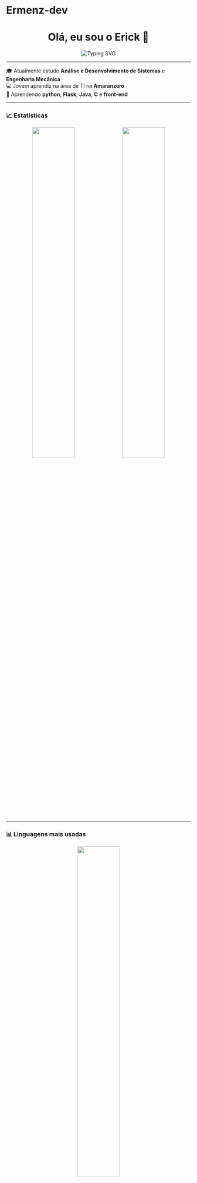 # Ermenz-dev

<h1 align="center">Olá, eu sou o Erick 👋</h1>

<p align="center">
  <img src="https://readme-typing-svg.herokuapp.com?font=Fira+Code&size=24&pause=1000&center=true&vCenter=true&color=00F7FF&width=435&lines=Desenvolvedor+FullStack;Apaixonado+por+Tecnologia;Estudante+de+ADS+e+Engenharia" alt="Typing SVG" />
</p>

---

🎓 Atualmente estudo **Análise e Desenvolvimento de Sistemas** e **Engenharia Mecânica**  
💻 Jovem aprendiz na área de TI na **Amaranzero**  
🌱 Aprendendo **python**, **Flask**, **Java**, **C** e **front-end**

---

### 📈 Estatísticas
<p align="center">
  <img width="48%" src="https://github-readme-stats.vercel.app/api?username=Ermenz&show_icons=true&theme=radical" />
  <img width="48%" src="https://github-readme-streak-stats.herokuapp.com/?user=Ermenz&theme=radical" />
</p>

---

### 📊 Linguagens mais usadas
<p align="center">
  <img width="48%" src="https://github-readme-stats.vercel.app/api/top-langs/?username=Ermenz&layout=compact&theme=tokyonight" />
</p>

---

### 📍 Localização
📌 Brasil – sempre conectado 🌐  
🛠️ Curioso, criativo e focado em tecnologia!

---

<p align="center">
  <img src="https://komarev.com/ghpvc/?username=erick-dev&label=Profile+views&color=blueviolet" alt="Erick Profile Views" />
</p>
